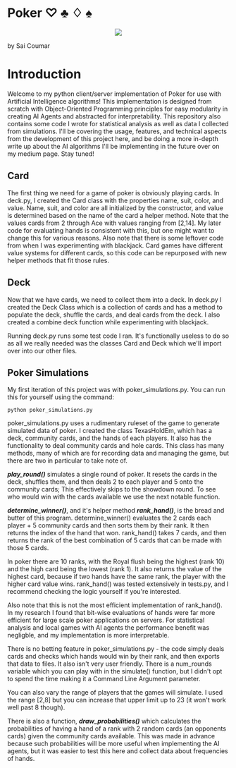 # Poker ♡ ♣ ♢ ♠
<p align="center">
 <img size="100%" src="https://github.com/saiccoumar/Poker/assets/55699636/e0613b16-97a4-43d3-970c-a5d1f1a20f35">
</p>

by Sai Coumar

# Introduction
Welcome to my python client/server implementation of Poker for use with Artificial Intelligence algorithms! This implementation is designed from scratch with Object-Oriented Programming principles for easy modularity in creating AI Agents and abstracted for interpretability. This repository also contains some code I wrote for statistical analysis as well as data I collected from simulations. I'll be covering the usage, features, and technical aspects from the development of this project here, and be doing a more in-depth write up about the AI algorithms I'll be implementing in the future over on my medium page. Stay tuned!

## Card
The first thing we need for a game of poker is obviously playing cards. In deck.py, I created the Card class with the properties name, suit, color, and value. Name, suit, and color are all initialized by the constructor, and value is determined based on the name of the card a helper method. Note that the values cards from 2 through Ace with values ranging from [2,14]. My later code for evaluating hands is consistent with this, but one might want to change this for various reasons. Also note that there is some leftover code from when I was experimenting with blackjack. Card games have different value systems for different cards, so this code can be repurposed with new helper methods that fit those rules. 

## Deck
Now that we have cards, we need to collect them into a deck. In deck.py I created the Deck Class which is a collection of cards and has a method to populate the deck, shuffle the cards, and deal cards from the deck. I also created a combine deck function while experimenting with blackjack. 

Running deck.py runs some test code I ran. It's functionally useless to do so as all we really needed was the classes Card and Deck which we'll import over into our other files. 

## Poker Simulations
My first iteration of this project was with poker_simulations.py. You can run this for yourself using the command:
```
python poker_simulations.py
```
poker_simulations.py uses a rudimentary ruleset of the game to generate simulated data of poker. I created the class TexasHoldEm, which has a deck, community cards, and the hands of each players. It also has the functionality to deal community cards and hole cards. This class has many methods, many of which are for recording data and managing the game, but there are two in particular to take note of.

***play_round()*** simulates a single round of poker. It resets the cards in the deck, shuffles them, and then deals 2 to each player and 5 onto the community cards; This effectively skips to the showdown round. To see who would win with the cards available we use the next notable function.

***determine_winner()***, and it's helper method ***rank_hand()***, is the bread and butter of this program. determine_winner() evaluates the 2 cards each player + 5 community cards and then sorts them by their rank. It then returns the index of the hand that won. rank_hand() takes 7 cards, and then returns the rank of the best combination of 5 cards that can be made with those 5 cards. 

In poker there are 10 ranks, with the Royal flush being the highest (rank 10) and the high card being the lowest (rank 1). It also returns the value of the highest card, because if two hands have the same rank, the player with the higher card value wins. rank_hand() was tested extensively in tests.py, and I recommend checking the logic yourself if you're interested.

Also note that this is not the most efficient implementation of rank_hand(). In my research I found that bit-wise evaluations of hands were far more efficient for large scale poker applications on servers. For statistical analysis and local games with AI agents the performance benefit was negligble, and my implementation is more interpretable.  

There is no betting feature in poker_simulations.py - the code simply deals cards and checks which hands would win by their rank, and then exports that data to files. It also isn't very user friendly. There is a num_rounds variable which you can play with in the simulate() function, but I didn't opt to spend the time making it a Command Line Argument parameter.

You can also vary the range of players that the games will simulate. I used the range [2,8] but you can increase that upper limit up to 23 (it won't work well past 8 though).

There is also a function, ***draw_probabilities()*** which calculates the probabilities of having a hand of a rank with 2 random cards (an opponents cards) given the community cards available. This was made in advance because such probabilities will be more useful when implementing the AI agents, but it was easier to test this here and collect data about frequencies of hands. 
